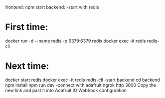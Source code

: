 frontend: npm start
backend:
-start with redis
# First time:
docker run -d --name redis -p 6379:6379 redis
docker exec -it redis redis-cli

# Next time:
docker start redis
docker exec -it redis redis-cli
-start backend
cd backend
npm install
npm run dev
-connect with adafruit
ngrok http 3000
Copy the new link and past it into Adafruit IO Webhook configuration
